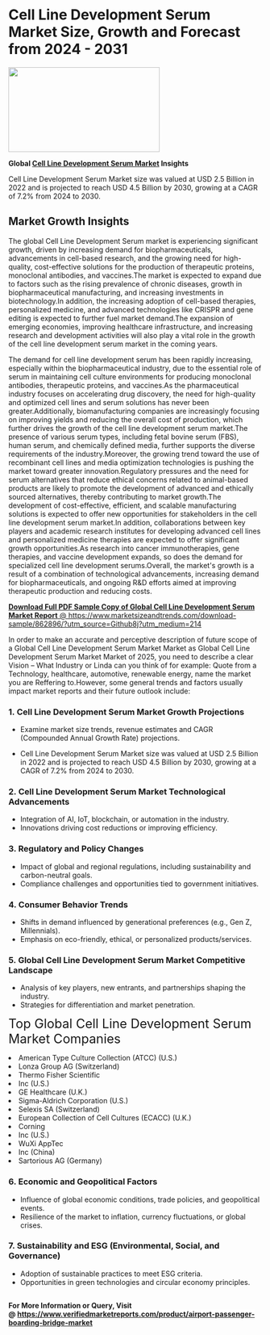 <H1>Cell Line Development Serum Market Size, Growth and Forecast from 2024 - 2031</H1><img class="aligncenter size-medium wp-image-584254" src="https://thirdeyenews.in/wp-content/uploads/2024/09/Global-Market-Research-300x168.jpeg" alt="" width="300" height="168" /><p><strong>Global&nbsp;<a href="https://www.marketsizeandtrends.com/download-sample/862896/?utm_source=Github8j?utm_medium=214">Cell Line Development Serum Market</a> Insights</strong></p><p>Cell Line Development Serum Market size was valued at USD 2.5 Billion in 2022 and is projected to reach USD 4.5 Billion by 2030, growing at a CAGR of 7.2% from 2024 to 2030.</p><p><h2>Market Growth Insights</h2> <p>The global Cell Line Development Serum market is experiencing significant growth, driven by increasing demand for biopharmaceuticals, advancements in cell-based research, and the growing need for high-quality, cost-effective solutions for the production of therapeutic proteins, monoclonal antibodies, and vaccines.The market is expected to expand due to factors such as the rising prevalence of chronic diseases, growth in biopharmaceutical manufacturing, and increasing investments in biotechnology.In addition, the increasing adoption of cell-based therapies, personalized medicine, and advanced technologies like CRISPR and gene editing is expected to further fuel market demand.The expansion of emerging economies, improving healthcare infrastructure, and increasing research and development activities will also play a vital role in the growth of the cell line development serum market in the coming years.</p> <p><a href="#"></a></p> <p>The demand for cell line development serum has been rapidly increasing, especially within the biopharmaceutical industry, due to the essential role of serum in maintaining cell culture environments for producing monoclonal antibodies, therapeutic proteins, and vaccines.As the pharmaceutical industry focuses on accelerating drug discovery, the need for high-quality and optimized cell lines and serum solutions has never been greater.Additionally, biomanufacturing companies are increasingly focusing on improving yields and reducing the overall cost of production, which further drives the growth of the cell line development serum market.The presence of various serum types, including fetal bovine serum (FBS), human serum, and chemically defined media, further supports the diverse requirements of the industry.Moreover, the growing trend toward the use of recombinant cell lines and media optimization technologies is pushing the market toward greater innovation.Regulatory pressures and the need for serum alternatives that reduce ethical concerns related to animal-based products are likely to promote the development of advanced and ethically sourced alternatives, thereby contributing to market growth.The development of cost-effective, efficient, and scalable manufacturing solutions is expected to offer new opportunities for stakeholders in the cell line development serum market.In addition, collaborations between key players and academic research institutes for developing advanced cell lines and personalized medicine therapies are expected to offer significant growth opportunities.As research into cancer immunotherapies, gene therapies, and vaccine development expands, so does the demand for specialized cell line development serums.Overall, the market's growth is a result of a combination of technological advancements, increasing demand for biopharmaceuticals, and ongoing R&D efforts aimed at improving therapeutic production and reducing costs.</p> <p><a href="#"></p><p><span class=""><strong>Download Full PDF Sample Copy of Global Cell Line Development Serum Market Report</strong> @ <a href="https://www.marketsizeandtrends.com/download-sample/862896/?utm_source=Github8j?utm_medium=214" target="_blank">https://www.marketsizeandtrends.com/download-sample/862896/?utm_source=Github8j?utm_medium=214</a></span></p><p>In order to make an accurate and perceptive description of future scope of a Global&nbsp;Cell Line Development Serum Market Market as Global&nbsp;Cell Line Development Serum Market Market of 2025, you need to describe a clear Vision &ndash; What Industry or Linda can you think of for example: Quote from a Technology, healthcare, automotive, renewable energy, name the market you are Reffering to.However, some general trends and factors usually impact market reports and their future outlook include:</p><h3>1.&nbsp;<strong>Cell Line Development Serum Market Growth Projections</strong></h3><ul><li>Examine market size trends, revenue estimates and CAGR (Compounded Annual Growth Rate) projections.</li><li><p>Cell Line Development Serum Market size was valued at USD 2.5 Billion in 2022 and is projected to reach USD 4.5 Billion by 2030, growing at a CAGR of 7.2% from 2024 to 2030.</p></li></ul><h3>2.&nbsp;<strong>Cell Line Development Serum Market Technological Advancements</strong></h3><ul><li>Integration of AI, IoT, blockchain, or automation in the industry.</li><li>Innovations driving cost reductions or improving efficiency.</li></ul><h3>3.&nbsp;<strong>Regulatory and Policy Changes</strong></h3><ul><li>Impact of global and regional regulations, including sustainability and carbon-neutral goals.</li><li>Compliance challenges and opportunities tied to government initiatives.</li></ul><h3>4.&nbsp;<strong>Consumer Behavior Trends</strong></h3><ul><li>Shifts in demand influenced by generational preferences (e.g., Gen Z, Millennials).</li><li>Emphasis on eco-friendly, ethical, or personalized products/services.</li></ul><h3>5.&nbsp;<strong>Global Cell Line Development Serum Market Competitive Landscape</strong></h3><ul><li>Analysis of key players, new entrants, and partnerships shaping the industry.</li><li>Strategies for differentiation and market penetration.</li></ul><p data-pm-slice="1 1 []"><span style="color: inherit; font-family: inherit; font-size: 25px;">Top Global Cell Line Development Serum Market Companies</span></p><div class="" data-test-id=""><p><li>American Type Culture Collection (ATCC) (U.S.)</li><li> Lonza Group AG (Switzerland)</li><li> Thermo Fisher Scientific</li><li> Inc (U.S.)</li><li> GE Healthcare (U.K.)</li><li> Sigma-Aldrich Corporation (U.S.)</li><li> Selexis SA (Switzerland)</li><li> European Collection of Cell Cultures (ECACC) (U.K.)</li><li> Corning</li><li> Inc (U.S.)</li><li> WuXi AppTec</li><li> Inc (China)</li><li> Sartorious AG (Germany)</li></p></div><h3>6.&nbsp;<strong>Economic and Geopolitical Factors</strong></h3><ul><li>Influence of global economic conditions, trade policies, and geopolitical events.</li><li>Resilience of the market to inflation, currency fluctuations, or global crises.</li></ul><h3>7.&nbsp;<strong>Sustainability and ESG (Environmental, Social, and Governance)</strong></h3><ul><li>Adoption of sustainable practices to meet ESG criteria.</li><li>Opportunities in green technologies and circular economy principles.</li></ul><h2><strong style="font-size: 14px;">For More Information or Query, Visit @&nbsp;</strong><a style="background-color: #ffffff; font-size: 14px;" href="https://www.marketsizeandtrends.com/report/cell-line-development-serum-market/" target="_blank">https://www.verifiedmarketreports.com/product/airport-passenger-boarding-bridge-market</a></h2>